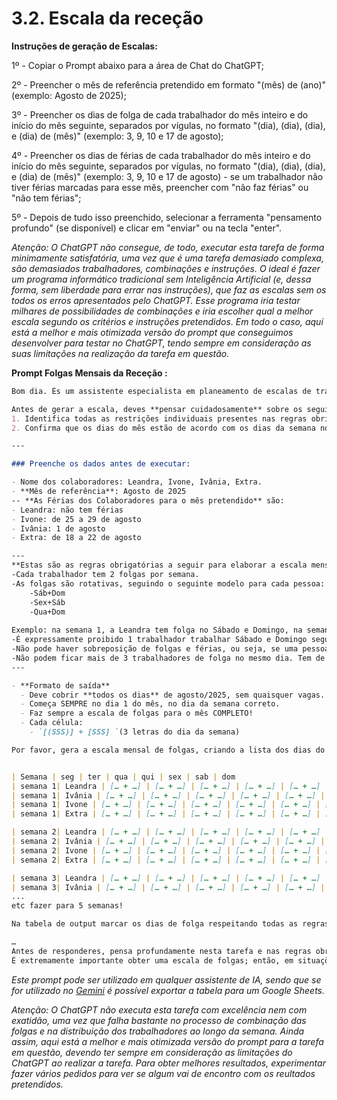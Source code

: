 
# 3.2. Escala da receção


**Instruções de geração de Escalas:**

1º - Copiar o Prompt abaixo para a área de Chat do ChatGPT;

2º - Preencher o mês de referência pretendido em formato "(mês) de (ano)" (exemplo: Agosto de 2025);

3º - Preencher os dias de folga de cada trabalhador do mês inteiro e do início do mês seguinte, separados por vígulas, no formato "(dia), (dia), (dia), e (dia) de (mês)" (exemplo: 3, 9, 10 e 17 de agosto);

4º - Preencher os dias de férias de cada trabalhador do mês inteiro e do início do mês seguinte, separados por vígulas, no formato "(dia), (dia), (dia), e (dia) de (mês)" (exemplo: 3, 9, 10 e 17 de agosto) - se um trabalhador não tiver férias marcadas para esse mês, preencher com "não faz férias" ou "não tem férias";

5º - Depois de tudo isso preenchido, selecionar a ferramenta "pensamento profundo" (se disponível) e clicar em "enviar" ou na tecla "enter". 



*Atenção: O ChatGPT não consegue, de todo, executar esta tarefa de forma minimamente satisfatória, uma vez que é uma tarefa demasiado complexa, são demasiados trabalhadores, combinações e instruções. O ideal é fazer um programa informático tradicional sem Inteligência Artificial (e, dessa forma, sem liberdade para errar nas instruções), que faz as escalas sem os todos os erros apresentados pelo ChatGPT. Esse programa iria testar milhares de possibilidades de combinações e iria escolher qual a melhor escala segundo os critérios e instruções pretendidos. Em todo o caso, aqui está a melhor e mais otimizada versão do prompt que conseguimos desenvolver para testar no ChatGPT, tendo sempre em consideração as suas limitações na realização da tarefa em questão.*




**Prompt Folgas Mensais da Receção :**

```markdown
Bom dia. És um assistente especialista em planeamento de escalas de trabalho e folgas. O teu objetivo é gerar uma **escala mensal de folgas** para uma equipa de 4 trabalhadores, tendo em conta férias, folgas e regras obrigatórias específicas.

Antes de gerar a escala, deves **pensar cuidadosamente** sobre os seguintes pontos:
1. Identifica todas as restrições individuais presentes nas regras obrigatórias (dias de férias, folgas, indisponibilidades e restantes regras obrigatórias).
2. Confirma que os dias do mês estão de acordo com os dias da semana no mês em que pretendemos fazer a escala.

--- 

### Preenche os dados antes de executar:

- Nome dos colaboradores: Leandra, Ivone, Ivânia, Extra.
- **Mês de referência**: Agosto de 2025
-- **As Férias dos Colaboradores para o mês pretendido** são:
- Leandra: não tem férias 
- Ivone: de 25 a 29 de agosto 
- Ivânia: 1 de agosto 
- Extra: de 18 a 22 de agosto

---
**Estas são as regras obrigatórias a seguir para elaborar a escala mensal**:
-Cada trabalhador tem 2 folgas por semana.
-As folgas são rotativas, seguindo o seguinte modelo para cada pessoa:
	-Sáb+Dom
	-Sex+Sáb
	-Qua+Dom
	
Exemplo: na semana 1, a Leandra tem folga no Sábado e Domingo, na semana 2 ela tem folga na Sexta e no Sábado, e na semana 3 ela tem folga na Quarta e no Domingo.
-É expressamente proibido 1 trabalhador trabalhar Sábado e Domingo seguidos (ou seja, ninguém trabalha o fim de semana completo).
-Não pode haver sobreposição de folgas e férias, ou seja, se uma pessoa estiver de férias num dia, essa pessoa não pode receber folga nesse dia. 
-Não podem ficar mais de 3 trabalhadores de folga no mesmo dia. Tem de ficar pelo menos 1 trabalhador por dia a trabalhar.
---

- **Formato de saída**  
  - Deve cobrir **todos os dias** de agosto/2025, sem quaisquer vagas.  
  - Começa SEMPRE no dia 1 do mês, no dia da semana correto.
  - Faz sempre a escala de folgas para o mês COMPLETO!  
  - Cada célula:  
    - `[(SSS)] + [SSS] `(3 letras do dia da semana)

Por favor, gera a escala mensal de folgas, criando a lista dos dias do mês e indicando para cada dia qual o trabalhador que vai ter folga naquele dia. Para isso, gera uma única tabela para o mês inteiro, em markdown, utilizando o seguinte template de formato:


| Semana | seg | ter | qua | qui | sex | sab | dom
| semana 1| Leandra | [… + …] | [… + …] | [… + …] | [… + …] | [… + …] | [… + …] | [… + …]
| semana 1| Ivânia | [… + …] | [… + …] | [… + …] | [… + …] | [… + …] | [… + …] | [… + …]
| semana 1| Ivone | [… + …] | [… + …] | [… + …] | [… + …] | [… + …] | [… + …] | [… + …]
| semana 1| Extra | [… + …] | [… + …] | [… + …] | [… + …] | [… + …] | [… + …] | [… + …]

| semana 2| Leandra | [… + …] | [… + …] | [… + …] | [… + …] | [… + …] | [… + …] | [… + …]
| semana 2| Ivânia | [… + …] | [… + …] | [… + …] | [… + …] | [… + …] | [… + …] | [… + …]
| semana 2| Ivone | [… + …] | [… + …] | [… + …] | [… + …] | [… + …] | [… + …] | [… + …]
| semana 2| Extra | [… + …] | [… + …] | [… + …] | [… + …] | [… + …] | [… + …] | [… + …]

| semana 3| Leandra | [… + …] | [… + …] | [… + …] | [… + …] | [… + …] | [… + …] | [… + …]
| semana 3| Ivânia | [… + …] | [… + …] | [… + …] | [… + …] | [… + …] | [… + …] | [… + …]
...
etc fazer para 5 semanas!

Na tabela de output marcar os dias de folga respeitando todas as regras.

…
Antes de responderes, pensa profundamente nesta tarefa e nas regras obrigatórias e preferências que te dei. Analisa quais os dias válidos em que cada trabalhador pode estar de folga e depois cria a escala de folgas para o mês pretendido, respeitando ao máximo todas as regras e preferências.
É extremamente importante obter uma escala de folgas; então, em situações de impossibilidade absoluta, podes fazer os ajustes necessários para que a escala seja criada, fazendo o mínimo desvio possível das regras e preferências.  

```


*Este prompt pode ser utilizado em qualquer assistente de IA, sendo que se for utilizado no [Gemini](https://gemini.google.com/app) é possível exportar a tabela para um Google Sheets.*


*Atenção: O ChatGPT não executa esta tarefa com excelência nem com exatidão, uma vez que falha bastante no processo de combinação das folgas e na distribuição dos trabalhadores ao longo da semana. Ainda assim, aqui está a melhor e mais otimizada versão do prompt para a tarefa em questão, devendo ter sempre em consideração as limitações do ChatGPT ao realizar a tarefa. Para obter melhores resultados, experimentar fazer vários pedidos para ver se algum vai de encontro com os reultados pretendidos.*